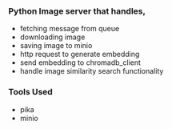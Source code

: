 ### Python Image server that handles,
- fetching message from queue
- downloading image
- saving image to minio
- http request to generate embedding
- send embedding to chromadb_client
- handle image similarity search functionality

### Tools Used
- pika
- minio